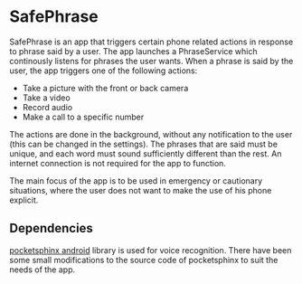 # SafePhrase #

SafePhrase is an app that triggers certain phone related actions in response to phrase said by a user. The app launches a PhraseService
which continously listens for phrases the user wants. When a phrase is said by the user, the app triggers one of the following actions:

- Take a picture with the front or back camera
- Take a video
- Record audio
- Make a call to a specific number

The actions are done in the background, without any notification to the user (this can be changed in the settings). The phrases that are
said must be unique, and each word must sound sufficiently different than the rest. An internet connection is not required for the app to
function.

The main focus of the app is to be used in emergency or cautionary situations, where the user does not want to make the use of his phone
explicit.

## Dependencies 

[pocketsphinx android](https://github.com/cmusphinx/pocketsphinx) library is used for voice recognition. There have been some small modifications to the source code of pocketsphinx to suit the needs of the app.

